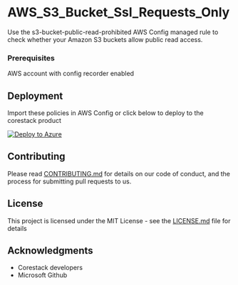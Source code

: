 
# AWS_S3_Bucket_Ssl_Requests_Only

Use the s3-bucket-public-read-prohibited AWS Config managed rule to check whether your Amazon S3 buckets allow public read access.

### Prerequisites

AWS account with config recorder enabled

## Deployment

Import these policies in AWS Config or click below to deploy to the corestack product 

[![Deploy to Azure](https://docs.corestack.io/wp-content/uploads/2019/09/deploy-to-corestack.svg)](http://sandbox.corestack.io/policy?repositories=github&external_redirect=true&name=AWS_S3_Bucket_Ssl_Requests_Only&engine_type=aws_config&services=AWS&severity=high&classification=Security&sub_classification=Data&url=https://github.com/corestacklabs/Policies.git&path=AWS/managed/AWS_S3_Bucket_Ssl_Requests_Only&recommendation_name=AWS_S3_Bucket_Ssl_Requests_Only#/tenant)

## Contributing

Please read [CONTRIBUTING.md](https://gist.github.com/karthick-kk/30e4fd3f279492b4f040d5cd569d21d0) for details on our code of conduct, and the process for submitting pull requests to us.

## License

This project is licensed under the MIT License - see the [LICENSE.md](LICENSE.md) file for details

## Acknowledgments

* Corestack developers
* Microsoft Github

